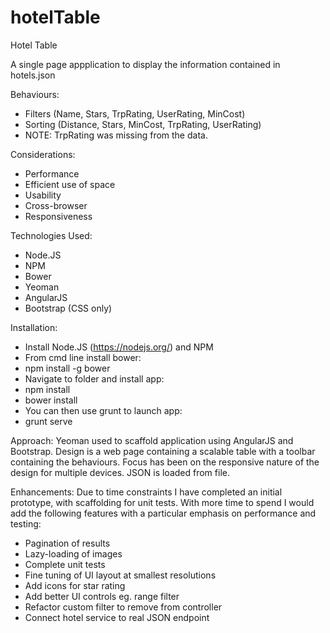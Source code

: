 # hotelTable
Hotel Table

A single page appplication to display the information contained in hotels.json 

Behaviours:
* Filters (Name, Stars, TrpRating, UserRating, MinCost)
* Sorting (Distance, Stars, MinCost, TrpRating, UserRating)
* NOTE: TrpRating was missing from the data.

Considerations:
* Performance
* Efficient use of space
* Usability
* Cross-browser
* Responsiveness

Technologies Used:
* Node.JS 
* NPM
* Bower
* Yeoman
* AngularJS
* Bootstrap (CSS only)

Installation:
* Install Node.JS (https://nodejs.org/) and NPM
* From cmd line install bower: 
* npm install -g bower
* Navigate to folder and install app:
* npm install
* bower install
* You can then use grunt to launch app:
* grunt serve

Approach:
Yeoman used to scaffold application using AngularJS and Bootstrap.  Design is a web page containing a scalable table with a toolbar containing the behaviours. Focus has been on the responsive nature of the design for multiple devices. JSON is loaded from file.

Enhancements:
Due to time constraints I have completed an initial prototype, with scaffolding for unit tests. With more time to spend I would add the following features with a particular emphasis on performance and testing:
* Pagination of results
* Lazy-loading of images
* Complete unit tests
* Fine tuning of UI layout at smallest resolutions
* Add icons for star rating
* Add better UI controls eg. range filter
* Refactor custom filter to remove from controller
* Connect hotel service to real JSON endpoint
